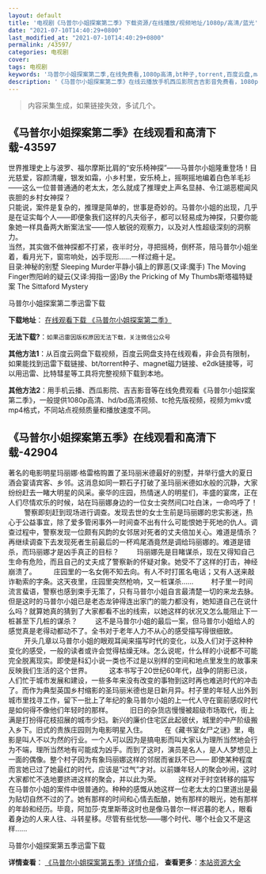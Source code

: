 ```yaml
---
layout: default
title: '电视剧《马普尔小姐探案第二季》下载资源/在线播放/视频地址/1080p/高清/蓝光'
date: "2021-07-10T14:40:29+0800"
last_modified_at: "2021-07-10T14:40:29+0800"
permalink: /43597/
categories: 电视剧
cover:
tags: 电视剧
keywords: '马普尔小姐探案第二季,在线免费看,1080p高清,bt种子,torrent,百度云盘,magnet,磁力链,迅雷下载资源'
description: '《马普尔小姐探案第二季》在线云播放手机西瓜影院吉吉影音免费看，1080p高清bd/hd未删减完整版和tc抢先枪版，mkv/mp4格式，附带bt/torrent种子、magnet/磁力链、百度云盘、网盘资源迅雷下载链接'
---
```


>内容采集生成，如果链接失效，多试几个。


## 《马普尔小姐探案第二季》在线观看和高清下载-43597

世界推理史上与波罗、福尔摩斯比肩的“安乐椅神探&rdquo;——马普尔小姐隆重登场！目光慈爱，容颜清癯，银发如霜，小乡村里，安乐椅上，摇啊摇地编着白色羊毛衫&mdash;—这么一位普普通通的老太太，怎么就成了推理史上声名显赫、令江湖恶棍闻风丧胆的乡村女神探？<br />只能说，案件是复杂的，推理是简单的，世事是奇妙的。马普尔小姐的出现，几乎是在证实每个人&mdash;—即便象我们这样的凡夫俗子，都可以轻易成为神探，只要你能象她一样具备两大断案法宝&mdash;—惊人敏锐的观察力，以及对人性超级深刻的洞察力。<br />当然，其实做不做神探都不打紧，夜半时分，寻把摇椅，倒杯茶，陪马普尔小姐坐着，看月光下，窗帘响处，凶手现形&hellip;…一样过瘾十足。<br />目录:神秘的别墅 Sleeping Murder平静小镇上的罪恶(又译:魔手) The Moving Finger煦阳岭的疑云(又译:拇指一竖)By the Pricking of My Thumbs斯塔福特疑案 The Sittaford Mystery


马普尔小姐探案第二季迅雷下载

**下载地址**： [在线观看下载 《马普尔小姐探案第二季》](https://www.993dy.com//vod-detail-id-8386.html) 


**无法下载?**：`如果迅雷因版权原因无法下载，关注微信公众号 `

**其他方法1**：从百度云网盘下载视频，百度云网盘支持在线观看，非会员有限制，如果能找到迅雷下载链接、bt/torrent种子、magnet磁力链接、e2dk链接等，可以用迅雷、比特彗星等工具将完整视频下载到本地。

**其他方法2**：用手机云播、西瓜影院、吉吉影音等在线免费观看《马普尔小姐探案第二季》，一般提供1080p高清、hd/bd高清视频、tc抢先版视频，视频为mkv或mp4格式，不同站点视频质量和播放速度不同。


## 《马普尔小姐探案第五季》在线观看和高清下载-42904

著名的电影明星玛丽娜·格雷格购置了圣玛丽米德最好的别墅，并举行盛大的夏日酒会宴请宾客、乡邻。这消息如同一颗石子打破了圣玛丽米德如水般的沉静，大家纷纷赶去一睹大明星的风采。豪华的庄园，热情迷人的明星们，丰盛的宴席，正在人们尽情欢乐的时候，站在玛丽娜身边的一位女士突然间口吐白沫，一命呜呼了！ 　　 警察即刻赶到现场进行调查。发现去世的女士生前是玛丽娜的忠实影迷，热心于公益事宜，除了爱多管闲事外一时间查不出有什么可能恨她于死地的仇人。调查过程中，警察发现一位颇有风韵的女邻居对死者的丈夫倍加关心。难道是情杀？再继续调查下去发现死者生前最后的一杯鸡尾酒竟然是调给玛丽娜的。难道是错杀，而玛丽娜才是凶手真正的目标？ 　　 玛丽娜先是目睹谋杀，现在又得知自己生命有危险，而且自己的丈夫成了警察新的怀疑对象。她受不了这样的打击，神经崩溃了。 　　 庄园里的一名女佣不知去向。有人不时打匿名电话；又有人送来敲诈勒索的字条。这天夜里，庄园里突然枪响，又一桩谋杀…… 　　 村子里一时间流言蜚语，警察也感到束手无策了，只有马普尔小姐自言最清楚一切的来龙去脉。但是这时的马普尔小姐已是老态龙钟得连出家门的能力都没有，她知道自己在说什么吗？就算她真的猜到了大家都看不出的线索，以她这样的状况又怎么能阻止下一桩甚至下几桩的谋杀？ 　　 这不是马普尔小姐的最后一案，但马普尔小姐给人的感觉真是老得动都动不了。全书对于老年人力不从心的感受描写得很细致。 　　 开头几章以马普尔小姐的眼观耳闻来描写时代的变化，以及人们对于这种种变化的感受，一般的读者或许会觉得枯燥无味。怎么说呢，什么样的小说都不可能完全脱离现实。即使是科幻小说一类也不过是以别样的空间和地点里发生的故事来反映我们生活的这个世界。 　　 这本书写于20世纪60年代，战争的阴影已淡，人们忙于城市发展和建设，一些多年来没有改变的事物到这时再也难逃时代的冲击了。而作为典型英国乡村缩影的圣玛丽米德也是日新月异。村子里的年轻人出外到城市里找寻工作，留下一批上了年纪的象马普尔小姐的上一代人守在窗前感叹时代是如何得不像他们年轻时的那样。 　　 旧日的杂货店慢慢被超级市场取代，街上满是打扮得花枝招展的城市少妇。新兴的廉价住宅区此起彼伏，城里的中产阶级搬入乡下。旧式的贵族庄园则为电影明星入住。 　　 在《藏书室女尸之谜》里，电影是叫人不以为然的行业。一个人可以因为是搞电影而叫大家认为理所当然地会行为不端，理所当然地有可能成为凶手。而到了这时，演员是名人，是人人梦想见上一面的偶像。整个村子因为有象玛丽娜这样的邻居而雀跃不已&mdash;— 即使某种程度而言她已过了她最红的时代，应该是“过气”才对。以前嫌年轻人的聚会吵闹，这时大家都忙不迭地要挤进这样的聚会，并以此为荣。 　　 这样对于时空转移的描写在马普尔小姐的案件中很普通的。种种的感慨从她这样一位老太太的口里道出是最为贴切自然不过的了。她有那样的时间和心情去酝酿，她有那样的眼光，她有那样的年龄和经历。毕竟，阿加莎&middot;克里斯蒂这时也是像马普尔一样迟暮的老人，眼看着身边的人来人往、斗转星移。尽管有些忧愁&mdash;—哪个时代、哪个社会又不是这样……


马普尔小姐探案第五季迅雷下载

**详情查看**： [《马普尔小姐探案第五季》详情介绍](/movie/42904/)， **查看更多**：[本站资源大全](/movie/t/all/)

